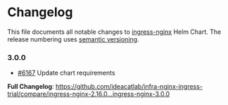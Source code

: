 # Changelog

This file documents all notable changes to [ingress-nginx](https://github.com/ideacatlab/infra-nginx-ingress-trial) Helm Chart. The release numbering uses [semantic versioning](http://semver.org).

### 3.0.0

* [#6167](https://github.com/ideacatlab/infra-nginx-ingress-trial/pull/6167) Update chart requirements

**Full Changelog**: https://github.com/ideacatlab/infra-nginx-ingress-trial/compare/ingress-nginx-2.16.0...ingress-nginx-3.0.0
